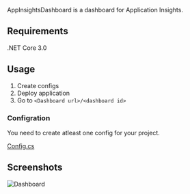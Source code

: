 AppInsightsDashboard is a dashboard for Application Insights.

## Requirements
.NET Core 3.0

## Usage

1. Create configs
2. Deploy application
3. Go to `<Dashboard url>/<dashboard id>`

### Configration
You need to create atleast one config for your project.

[Config.cs](AppInsightsDashboard/Configs/README.md)

## Screenshots

![Dashboard](https://i.imgur.com/WCb8KcS.png)
